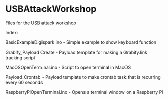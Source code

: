 # USBAttackWorkshop
Files for the USB attack workshop

Index:

BasicExampleDigispark.ino	- Simple example to show keyboard function


Grabify_Payload	Create - Payload template for making a Grabify.link tracking script


MacOSOpenTerminal.ino	- Script to open terminal in MacOS 


Payload_Crontab	- Payload template to make crontab task that is recurring every 60 seconds


RaspberryPiOpenTerminal.ino - Opens a terminal window on a Raspberry Pi
